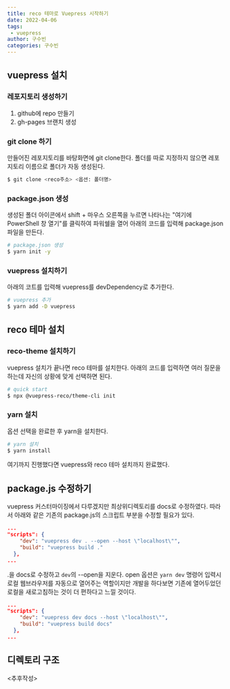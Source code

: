 ```yaml
---
title: reco 테마로 Vuepress 시작하기
date: 2022-04-06
tags:
 - vuepress
author: 구수빈
categories: 구수빈
---
```

## vuepress 설치

### 레포지토리 생성하기
1. github에 repo 만들기
2. gh-pages 브랜치 생성

### git clone 하기
만들어진 레포지토리를 바탕화면에 git clone한다. 폴더를 따로 지정하지 않으면 레포지토리 이름으로 폴더가 자동 생성된다.
```bash
$ git clone <reco주소> <옵션: 폴더명>
```
### package.json 생성
생성된 폴더 아이콘에서 shift + 마우스 오른쪽을 누르면 나타나는 "여기에 PowerShell 창 열기"를 클릭하여 파워쉘을 열어 아래의 코드를 입력해 package.json 파일을 만든다.  
```bash
# package.json 생성
$ yarn init -y
```

### vuepress 설치하기
아래의 코트를 입력해 vuepress를 devDependency로 추가한다.
```bash
# vuepress 추가
$ yarn add -D vuepress 
```

## reco 테마 설치
### reco-theme 설치하기
vuepress 설치가 끝나면 reco 테마를 설치한다. 아래의 코드를 입력하면 여러 질문을 하는데 자신의 상황에 맞게 선택하면 된다.
```bash
# quick start
$ npx @vuepress-reco/theme-cli init
```

### yarn 설치
옵션 선택을 완료한 후 yarn을 설치한다.
```sh
# yarn 설치
$ yarn install
```  

여기까지 진행했다면 vuepress와 reco 테마 설치까지 완료했다.

## package.js 수정하기
vuepress 커스터마이징에서 다루겠지만 최상위디렉토리를 docs로 수정하였다. 따라서 아래와 같은 기존의 package.js의 스크립트 부분을 수정할 필요가 있다.
```json
...
"scripts": {
    "dev": "vuepress dev . --open --host \"localhost\"",
    "build": "vuepress build ."
  },
...
```
.을 docs로 수정하고 `dev`의 --open을 지운다. open 옵션은 `yarn dev` 명령어 입력시 로컬 웹브라우저를 자동으로 열어주는 역할이지만 개발을 하다보면 기존에 열어두었던 로컬을 새로고침하는 것이 더 편하다고 느낄 것이다.
```json
...
"scripts": {
    "dev": "vuepress dev docs --host \"localhost\"",
    "build": "vuepress build docs"
  },
...
```

## 디렉토리 구조 
<추후작성>